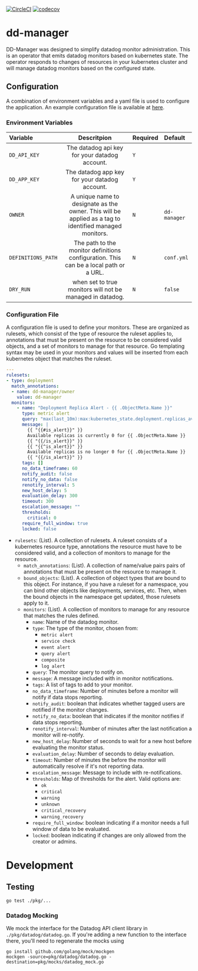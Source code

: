 [![CircleCI](https://circleci.com/gh/reactiveops/dd-manager/tree/master.svg?style=svg&circle-token=77f1eb3b95b59a0372b19fdefbbd28ebfaa9d0c0)](https://circleci.com/gh/reactiveops/dd-manager/tree/master)
[![codecov](https://codecov.io/gh/reactiveops/dd-manager/branch/master/graph/badge.svg?token=6zutKJd2Gy)](https://codecov.io/gh/reactiveops/dd-manager)



# dd-manager
DD-Manager was designed to simplify datadog monitor administration.  This is an operator that emits datadog monitors based on kubernetes state.  The operator responds to changes of resources in your kubernetes cluster and will manage datadog monitors based on the configured state.

## Configuration
A combination of environment variables and a yaml file is used to configure the application.  An example configuration file is available at [here](conf.yml).

### Environment Variables
| Variable    | Descritpion                        | Required  | Default     |
|:------------|:----------------------------------:|:----------|:------------|
| `DD_API_KEY` | The datadog api key for your datadog account. | `Y` ||
| `DD_APP_KEY` | The datadog app key for your datadog account. | `Y` ||
| `OWNER`      | A unique name to designate as the owner.  This will be applied as a tag to identified managed monitors. | `N`| `dd-manager` |
| `DEFINITIONS_PATH` | The path to the monitor definitions configuration.  This can be a local path or a URL. | `N` | `conf.yml` |
| `DRY_RUN` | when set to true monitors will not be managed in datadog. | `N` | `false` |

### Configuration File
A configuration file is used to define your monitors.  These are organized as rulesets, which consist of the type of resource the ruleset applies to, annotations that must be present on the resource to be considered valid objects, and a set of monitors to manage for that resource.  Go templating syntax may be used in your monitors and values will be inserted from each kubernetes object that matches the ruleset.

```yaml
---
rulesets: 
- type: deployment
  match_annotations:
  - name: dd-manager/owner
    value: dd-manager
  monitors:
    - name: "Deployment Replica Alert - {{ .ObjectMeta.Name }}"
      type: metric alert
      query: "max(last_10m):max:kubernetes_state.deployment.replicas_available{kubernetescluster:foobar,namespace:{{ .ObjectMeta.Namespace }}} by {deployment} <= 0"
      message: |
        {{ "{{#is_alert}}" }}
        Available replicas is currently 0 for {{ .ObjectMeta.Name }}
        {{ "{{/is_alert}}" }}
        {{ "{{^is_alert}}" }}
        Available replicas is no longer 0 for {{ .ObjectMeta.Name }}
        {{ "{{/is_alert}}" }}
      tags: []
      no_data_timeframe: 60
      notify_audit: false
      notify_no_data: false
      renotify_interval: 5
      new_host_delay: 5
      evaluation_delay: 300
      timeout: 300
      escalation_message: ""
      thresholds:
        critical: 0
      require_full_window: true
      locked: false
```

* `rulesets`: (List).  A collection of rulesets.  A ruleset consists of a kubernetes resource type, annotations the resource must have to be considered valid, and a collection of monitors to manage for the resource.
  * `match_annotations`: (List).  A collection of name/value pairs pairs of annotations that must be present on the resource to manage it.
  * `bound_objects`: (List).  A collection of object types that are bound to this object.  For instance, if you have a ruleset for a namespace, you can bind other objects like deployments, services, etc. Then, when the bound objects in the namespace get updated, those rulesets apply to it.
  * `monitors`: (List).  A collection of monitors to manage for any resource that matches the rules defined.
    * `name`: Name of the datadog monitor.
    * `type`: The type of the monitor, chosen from:
      - `metric alert`
      - `service check`
      - `event alert`
      - `query alert`
      - `composite`
      - `log alert`
    * `query`: The monitor query to notify on.
    * `message`: A message included with in monitor notifications.
    * `tags`: A list of tags to add to your monitor.
    * `no_data_timeframe`: Number of minutes before a monitor will notify if data stops reporting.
    * `notify_audit`: boolean that indicates whether tagged users are notified if the monitor changes.
    * `notify_no_data`: boolean that indicates if the monitor notifies if data stops reporting.
    * `renotify_interval`: Number of minutes after the last notification a monitor will re-notify.
    * `new_host_delay`: Number of seconds to wait for a new host before evaluating the monitor status.
    * `evaluation_delay`: Number of seconds to delay evaluation.
    * `timeout`: Number of minutes the before the monitor will automatically resolve if it's not reporting data.
    * `escalation_message`: Message to include with re-notifications.
    * `thresholds`: Map of thresholds for the alert.  Valid options are:
      - `ok`
      - `critical`
      - `warning`
      - `unknown`
      - `critical_recovery`
      - `warning_recovery`
    * `require_full_window`: boolean indicating if a monitor needs a full window of data to be evaluated.
    * `locked`: boolean indicating if changes are only allowed from the creator or admins.

# Development

## Testing
```
go test ./pkg/...
```

### Datadog Mocking
We mock the interface for the Datadog API client library in `./pkg/datadog/datadog.go`.
If you're adding a new function to the interface there, you'll need to regenerate the
mocks using
```
go install github.com/golang/mock/mockgen
mockgen -source=pkg/datadog/datadog.go -destination=pkg/mocks/datadog_mock.go
```
